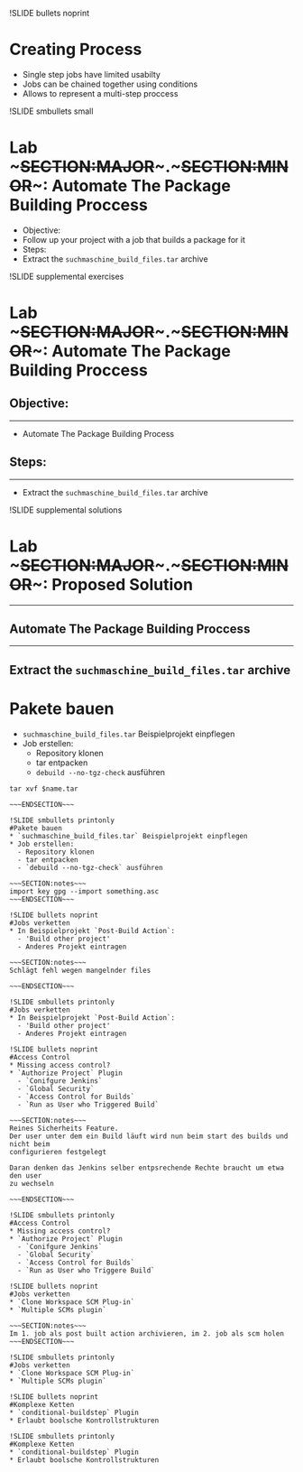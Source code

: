 !SLIDE bullets noprint
# Creating Process
* Single step jobs have limited usabilty
* Jobs can be chained together using conditions
* Allows to represent a multi-step proccess


!SLIDE smbullets small
# Lab ~~~SECTION:MAJOR~~~.~~~SECTION:MINOR~~~: Automate The Package Building Proccess
* Objective:
 * Follow up your project with a job that builds a package for it
* Steps:
 * Extract the `suchmaschine_build_files.tar` archive


!SLIDE supplemental exercises
# Lab ~~~SECTION:MAJOR~~~.~~~SECTION:MINOR~~~: Automate The Package Building Proccess

## Objective:

****

* Automate The Package Building Process

## Steps:

****

* Extract the `suchmaschine_build_files.tar` archive

!SLIDE supplemental solutions
# Lab ~~~SECTION:MAJOR~~~.~~~SECTION:MINOR~~~: Proposed Solution

****

## Automate The Package Building Proccess

****

## Extract the `suchmaschine_build_files.tar` archive


# Pakete bauen
* `suchmaschine_build_files.tar` Beispielprojekt einpflegen
* Job erstellen:
  - Repository klonen
  - tar entpacken
  - `debuild --no-tgz-check` ausführen

~~~SECTION:notes~~~
tar xvf $name.tar

~~~ENDSECTION~~~

!SLIDE smbullets printonly
#Pakete bauen
* `suchmaschine_build_files.tar` Beispielprojekt einpflegen
* Job erstellen:
  - Repository klonen
  - tar entpacken
  - `debuild --no-tgz-check` ausführen

~~~SECTION:notes~~~
import key gpg --import something.asc
~~~ENDSECTION~~~

!SLIDE bullets noprint
#Jobs verketten
* In Beispielprojekt `Post-Build Action`:
  - 'Build other project'
  - Anderes Projekt eintragen

~~~SECTION:notes~~~
Schlägt fehl wegen mangelnder files

~~~ENDSECTION~~~

!SLIDE smbullets printonly
#Jobs verketten
* In Beispielprojekt `Post-Build Action`:
  - 'Build other project'
  - Anderes Projekt eintragen

!SLIDE bullets noprint
#Access Control
* Missing access control?
* `Authorize Project` Plugin
  - `Conifgure Jenkins`
  - `Global Security`  
  - `Access Control for Builds`
  - `Run as User who Triggered Build`

~~~SECTION:notes~~~
Reines Sicherheits Feature.
Der user unter dem ein Build läuft wird nun beim start des builds und nicht beim
configurieren festgelegt

Daran denken das Jenkins selber entpsrechende Rechte braucht um etwa den user
zu wechseln

~~~ENDSECTION~~~

!SLIDE smbullets printonly
#Access Control
* Missing access control?
* `Authorize Project` Plugin
  - `Conifgure Jenkins`
  - `Global Security`  
  - `Access Control for Builds`
  - `Run as User who Triggere Build`

!SLIDE bullets noprint
#Jobs verketten
* `Clone Workspace SCM Plug-in`
* `Multiple SCMs plugin`

~~~SECTION:notes~~~
Im 1. job als post built action archivieren, im 2. job als scm holen
~~~ENDSECTION~~~

!SLIDE smbullets printonly
#Jobs verketten
* `Clone Workspace SCM Plug-in`
* `Multiple SCMs plugin`

!SLIDE bullets noprint
#Komplexe Ketten
* `conditional-buildstep` Plugin
* Erlaubt boolsche Kontrollstrukturen

!SLIDE smbullets printonly
#Komplexe Ketten
* `conditional-buildstep` Plugin
* Erlaubt boolsche Kontrollstrukturen


